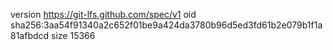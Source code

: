 version https://git-lfs.github.com/spec/v1
oid sha256:3aa54f91340a2c652f01be9a424da3780b96d5ed3fd61b2e079b1f1a81afbdcd
size 15366
